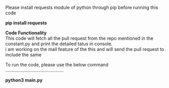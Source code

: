 

Please install requests module of python through pip  before running this code

<b>pip install requests</b>

<b>Code Functionality</b><br>
This code will  fetch all the pull request from the repo mentioned in the constant.py and print the detailed tatus in console.<br>
i am working on the mail feature of the this and will send the pull request to include the same 


To run the code, please use the below command
.............................................

<b>python3 main.py</b>